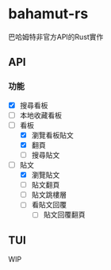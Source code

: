 # bahamut-rs

巴哈姆特非官方API的Rust實作

## API

### 功能

- [x] 搜尋看板
- [ ] 本地收藏看板
- [ ] 看板
  - [x] 瀏覽看板貼文
  - [x] 翻頁
  - [ ] 搜尋貼文
- [ ] 貼文
  - [x] 瀏覽貼文
  - [ ] 貼文翻頁
  - [ ] 貼文跳樓層
  - [ ] 看貼文回覆
    - [ ] 貼文回覆翻頁

## TUI

WIP
